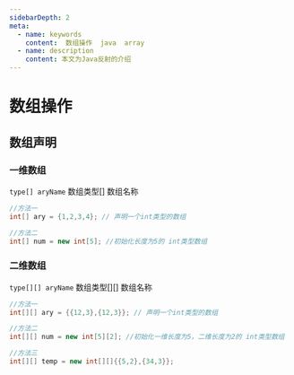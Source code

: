 ```yaml
---
sidebarDepth: 2
meta:
  - name: keywords
    content:  数组操作  java  array
  - name: description
    content: 本文为Java反射的介绍
---
```


# 数组操作 


## 数组声明

### 一维数组

`type[] aryName` 数组类型[] 数组名称

```java
//方法一
int[] ary = {1,2,3,4}; // 声明一个int类型的数组

//方法二
int[] num = new int[5]; //初始化长度为5的 int类型数组 
```


### 二维数组

`type[][] aryName` 数组类型[][] 数组名称

```java
//方法一
int[][] ary = {{12,3},{12,3}}; // 声明一个int类型的数组

//方法二
int[][] num = new int[5][2]; //初始化一维长度为5，二维长度为2的 int类型数组 

//方法三
int[][] temp = new int[][]{{5,2},{34,3}};
```

<!-- 
## 数组工具Arrays类

`Arrays类` 位于 `java.util` 中

- `int binarySearch(type[] a, int fromIndex, int toIndex, type key)` 使用二分法查询 不存在反回负数

1. `a`为要查询的数，
2. `formIndex` 可选，开始查询的索引 
3. `toIndex` 可选，结束要查询的索引 
3. `key` 要搜索的元素 

- `type[] copyOf(type[] a, int length)` 复制一个新数组，`length为新数组长度，大于`a`时补零
- `type[] copyOfRange(type[] a, int fromIndex, int toIndex)` 只复制 `a` 数组的 `fromIndex` 索引到 `toIndex` 索引的元素。
- `boolean equals(type[] a, type[] a2)` 比较数组`a`和`a2`是否相等
- `void fill(type[] a, int fromIndex, int toIndex, type val)` 数组填充 `formIndex` 和 `toIndex`可选,val为填充值
- `void sort(type[] a, int fromIndex, int toIndex)` 数组排序 `formIndex` 和 `toIndex`可选
- `String toString(type[] a)`将一个数组转换成一个字符串


### Java8 在Arrays类下新增的方法

增加了并发支持

- `void parallelPrefix(xxx[] array, int fromIndex, int toIndex, XxxBinaryOperator op)`

1. `a`为要查询的数，
2. `formIndex` 可选，开始查询的索引 
3. `toIndex` 可选，结束要查询的索引 
3. `key` 要搜索的元素 

- `void setAll(xxx[] array, IntToXxxFunction generator)`
- `void parallelSetAll(xxx[] array, IntToXxxFunction generator)`
- `void parallelSort(xxx[] a，int fromIndex, int toIndex)`
- `Spliterator.OfXxx spliterator(xxx[] array, int startInclusive, int endExclusive)`
- `XxxStream stream(xxx[] array, int startInclusive, int endExclusive)`
 -->

